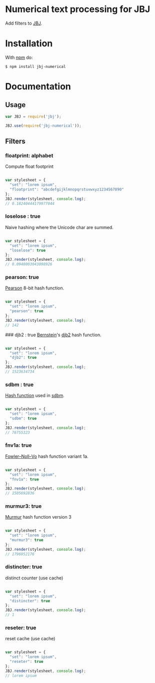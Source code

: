# Numerical text processing for JBJ

Add filters to [JBJ](https://github.com/castorjs/node-jbj).

# Installation

With [npm](http://npmjs.org) do:

    $ npm install jbj-numerical

# Documentation

## Usage

```javascript
var JBJ = require('jbj');

JBJ.use(require('jbj-numerical'));
```

## Filters

<a id="floatprint"></a>
### floatprint: alphabet
Compute float footprint

```javascript

var stylesheet = {
  "set": "lorem ipsum",
  "floatprint": "abcdefgijklmnopqrstuvwxyz1234567890"
};
JBJ.render(stylesheet, console.log);
// 0.18240444179977044

```



<a id="loselose"></a>
### loselose : true
Naive hashing where the Unicode char are summed.

```javascript

var stylesheet = {
  "set": "lorem ipsum",
  "loselose": true
};
JBJ.render(stylesheet, console.log);
// 0.0948003043098926

```


<a id="pearson"></a>
### pearson: true
[Pearson](http://en.wikipedia.org/wiki/Pearson_hashing) 8-bit hash function.

```javascript

var stylesheet = {
  "set": "lorem ipsum",
  "pearson": true
};
JBJ.render(stylesheet, console.log);
// 142

```


<a id="djb2"></a> ### djb2 : true
[Bernstein](http://en.wikipedia.org/wiki/Daniel_J._Bernstein)'s 
[djb2](http://www.cse.yorku.ca/~oz/hash.html) hash function.

```javascript

var stylesheet = {
  "set": "lorem ipsum",
  "djb2": true
};
JBJ.render(stylesheet, console.log);
// 1523634734

```


<a id="sdbm"></a>
### sdbm : true
[Hash function](http://www.cse.yorku.ca/~oz/hash.html) used in 
[sdbm](http://wiki.call-cc.org/eggref/4/sdbm).

```javascript

var stylesheet = {
  "set": "lorem ipsum",
  "sdbm": true
};
JBJ.render(stylesheet, console.log);
// 76755323

```


<a id="fnv1a"></a>
### fnv1a: true
[Fowler–Noll–Vo](http://en.wikipedia.org/wiki/Fowler%E2%80%93Noll%E2%80%93Vo_hash_function)
hash function variant 1a.

```javascript

var stylesheet = {
  "set": "lorem ipsum",
  "fnv1a": true
};
JBJ.render(stylesheet, console.log);
// 1505692836

```



<a id="murmur3"></a>
### murmur3: true
[Murmur](http://en.wikipedia.org/wiki/MurmurHash) hash function version 3

```javascript

var stylesheet = {
  "set": "lorem ipsum",
  "murmur3": true
};
JBJ.render(stylesheet, console.log);
// 1796952176

```


<a id="distincter"></a>
### distincter: true
distinct counter (use cache)

```javascript

var stylesheet = {
  "set": "lorem ipsum",
  "distincter": true
};
JBJ.render(stylesheet, console.log);
// 1

```


<a id="reseter"></a>
### reseter: true
reset cache (use cache)

```javascript

var stylesheet = {
  "set": "lorem ipsum",
  "reseter": true
};
JBJ.render(stylesheet, console.log);
// lorem ipsum

```


